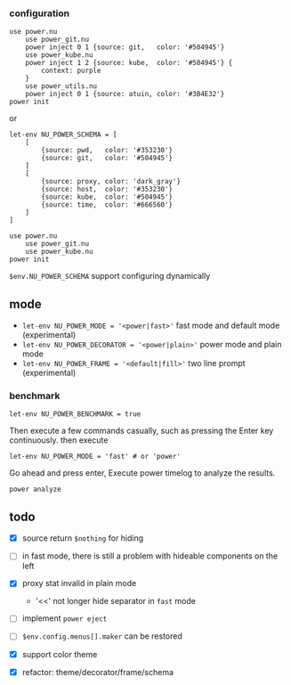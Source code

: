 ### configuration
```
use power.nu
    use power_git.nu
    power inject 0 1 {source: git,   color: '#504945'}
    use power_kube.nu
    power inject 1 2 {source: kube,  color: '#504945'} {
        context: purple
    }
    use power_utils.nu
    power inject 0 1 {source: atuin, color: '#3B4E32'}
power init
```
or
```
let-env NU_POWER_SCHEMA = [
    [
        {source: pwd,   color: '#353230'}
        {source: git,   color: '#504945'}
    ]
    [
        {source: proxy, color: 'dark_gray'}
        {source: host,  color: '#353230'}
        {source: kube,  color: '#504945'}
        {source: time,  color: '#666560'}
    ]
]

use power.nu
    use power_git.nu
    use power_kube.nu
power init
```
`$env.NU_POWER_SCHEMA` support configuring dynamically

## mode
- `let-env NU_POWER_MODE = '<power|fast>'` fast mode and default mode (experimental)
- `let-env NU_POWER_DECORATOR = '<power|plain>'` power mode and plain mode
- `let-env NU_POWER_FRAME = '<default|fill>'` two line prompt (experimental)

### benchmark
```
let-env NU_POWER_BENCHMARK = true
```
Then execute a few commands casually, such as pressing the Enter key continuously.
then execute

```
let-env NU_POWER_MODE = 'fast' # or 'power'
```

Go ahead and press enter,
Execute power timelog to analyze the results.
```
power analyze
```

## todo
- [x] source return `$nothing` for hiding
- [ ] in fast mode, there is still a problem with hideable components on the left
- [x] proxy stat invalid in plain mode
    - '<<' not longer hide separator in `fast` mode
- [ ] implement `power eject`
- [ ] `$env.config.menus[].maker` can be restored
- [x] support color theme
- [x] refactor: theme/decorator/frame/schema

